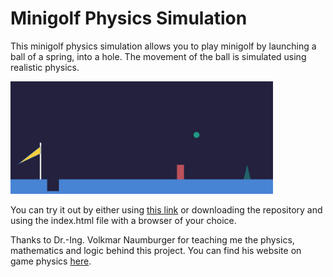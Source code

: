 # Minigolf Physics Simulation
This minigolf physics simulation allows you to play minigolf by launching a ball of a spring, into a hole.
The movement of the ball is simulated using realistic physics.

<img src="./images/Screenshot.png" width="420" height="180" />

You can try it out by either using [this link](https://raw.githack.com/Tizcommand/Minigolf-Physics-Simulation/tree/main) or downloading the repository and using the index.html file with a browser of your choice.

Thanks to Dr.-Ing. Volkmar Naumburger for teaching me the physics, mathematics and logic behind this project.
You can find his website on game physics [here](https://advanced-games-physics.goip.de/Inhalt.html).
